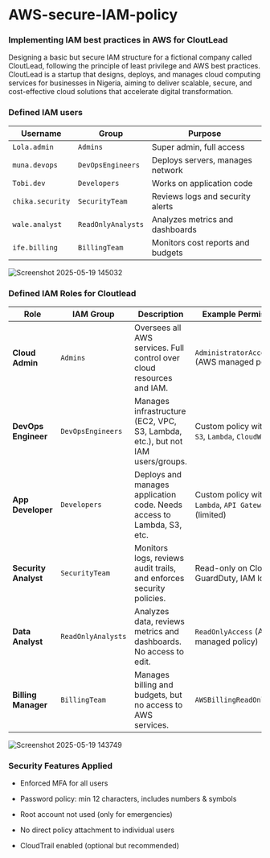 # AWS-secure-IAM-policy
### Implementing IAM best practices in AWS for CloutLead
Designing a basic but secure IAM structure for a fictional company called CloutLead, following the principle of least privilege and AWS best practices.
CloutLead is a startup that designs, deploys, and manages cloud computing services for businesses in Nigeria,
aiming to deliver scalable, secure, and cost-effective cloud solutions that accelerate digital transformation.

### Defined IAM users
| **Username**     | **Group**          | **Purpose**                       |
| ---------------- | ------------------ | --------------------------------- |
| `Lola.admin`     | `Admins`           | Super admin, full access          |
| `muna.devops`    | `DevOpsEngineers`  | Deploys servers, manages network  |
| `Tobi.dev`       | `Developers`       | Works on application code         |
| `chika.security` | `SecurityTeam`     | Reviews logs and security alerts  |
| `wale.analyst`   | `ReadOnlyAnalysts` | Analyzes metrics and dashboards   |
| `ife.billing`    | `BillingTeam`      | Monitors cost reports and budgets |

![Screenshot 2025-05-19 145032](https://github.com/user-attachments/assets/2d6766e2-e7b3-485c-b209-8b81483eb258)

### Defined IAM Roles for Cloutlead
| **Role**             | **IAM Group**      | **Description**                                                                | **Example Permissions**                                    |
| -------------------- | ------------------ | ------------------------------------------------------------------------------ | ---------------------------------------------------------- |
| **Cloud Admin**      | `Admins`           | Oversees all AWS services. Full control over cloud resources and IAM.          | `AdministratorAccess` (AWS managed policy)                 |
| **DevOps Engineer**  | `DevOpsEngineers`  | Manages infrastructure (EC2, VPC, S3, Lambda, etc.), but not IAM users/groups. | Custom policy with `EC2`, `S3`, `Lambda`, `CloudWatch`     |
| **App Developer**    | `Developers`       | Deploys and manages application code. Needs access to Lambda, S3, etc.         | Custom policy with `Lambda`, `API Gateway`, `S3` (limited) |
| **Security Analyst** | `SecurityTeam`     | Monitors logs, reviews audit trails, and enforces security policies.           | Read-only on CloudTrail, GuardDuty, IAM logs               |
| **Data Analyst**     | `ReadOnlyAnalysts` | Analyzes data, reviews metrics and dashboards. No access to edit.              | `ReadOnlyAccess` (AWS managed policy)                      |
| **Billing Manager**  | `BillingTeam`      | Manages billing and budgets, but no access to AWS services.                    | `AWSBillingReadOnlyAccess`                                 |

![Screenshot 2025-05-19 143749](https://github.com/user-attachments/assets/95182520-34e0-4bf1-9f41-58cf301f7a1a)

### Security Features Applied

  - Enforced MFA for all users

  - Password policy: min 12 characters, includes numbers & symbols

   -  Root account not used (only for emergencies)

  -  No direct policy attachment to individual users

   - CloudTrail enabled (optional but recommended)


